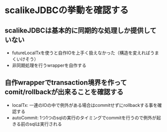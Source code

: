 # scalikeJDBCの挙動を確認する
## scalikeJDBCは基本的に同期的な処理しか提供していない
- futureLocalTxを使うと自作IOを上手く扱えなかった（構造を変えればうまくいけそう） 
- 非同期処理を行うwrapperを自作する
## 自作wrapperでtransaction境界を作ってcomit/rollbackが出来ることを確認する
- localTx: 一連のIOの中で例外がある場合はcommitせずにrollbackする事を確認する
- autoCommit: 1つ1つのsqlの実行のタイミングでcommitを行うので例外が起きる前のsqlは実行される